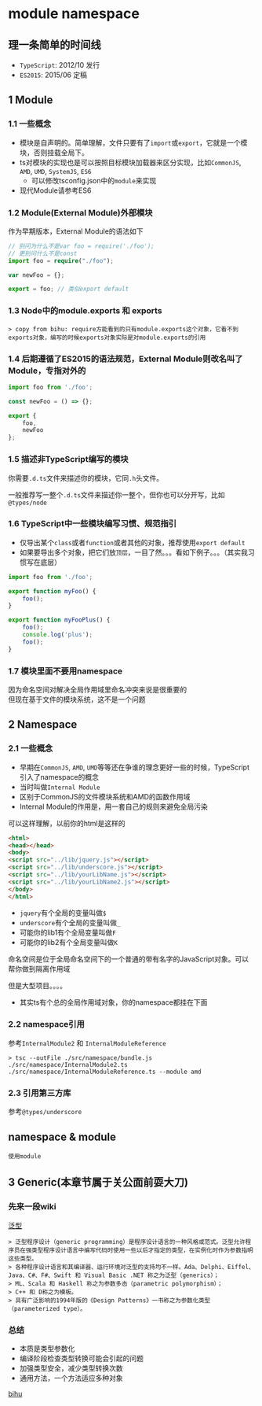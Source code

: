 # module namespace

## 理一条简单的时间线

- `TypeScript`: 2012/10 发行
- `ES2015`: 2015/06 定稿

## 1 Module

### 1.1 一些概念

- 模块是自声明的。简单理解，文件只要有了`import`或`export`，它就是一个模块，否则挂载全局下。
- ts对模块的实现也是可以按照目标模块加载器来区分实现，比如`CommonJS`, `AMD`, `UMD`, `SystemJS`, `ES6`
    - 可以修改tsconfig.json中的`module`来实现
- 现代Module请参考ES6

### 1.2 Module(External Module)外部模块

作为早期版本，External Module的语法如下  

```typescript
// 别问为什么不是var foo = require('./foo');
// 更别问什么不是const
import foo = require("./foo");

var newFoo = {};

export = foo; // 类似export default
```

### 1.3 Node中的module.exports 和 exports

    > copy from bihu: require方能看到的只有module.exports这个对象，它看不到exports对象，编写的时候exports对象实际是对module.exports的引用

### 1.4 后期遵循了ES2015的语法规范，External Module则改名叫了Module，专指对外的

```typescript
import foo from './foo';

const newFoo = () => {};

export {
    foo,
    newFoo
};
```

### 1.5 描述非TypeScript编写的模块

你需要`.d.ts`文件来描述你的模块，它同`.h`头文件。  
  
一般推荐写一整个`.d.ts`文件来描述你一整个，但你也可以分开写，比如`@types/node`

### 1.6 TypeScript中一些模块编写习惯、规范指引

- 仅导出某个`class`或者`function`或者其他的对象，推荐使用`export default`
- 如果要导出多个对象，把它们放`顶层`，一目了然。。。看如下例子。。。（其实我习惯写在底层）


```typescript
import foo from './foo';

export function myFoo() {
    foo();
}

export function myFooPlus() {
    foo();
    console.log('plus');
    foo();
}
```

### 1.7 模块里面不要用namespace

因为命名空间对解决全局作用域里命名冲突来说是很重要的  
但现在基于文件的模块系统，这不是一个问题

## 2 Namespace

### 2.1 一些概念

- 早期在`CommonJS`, `AMD`, `UMD`等等还在争谁的理念更好一些的时候，TypeScript引入了namespace的概念
- 当时叫做`Internal Module`
- 区别于CommonJS的文件模块系统和AMD的函数作用域
- Internal Module的作用是，用一套自己的规则来避免全局污染
  
可以这样理解，以前你的html是这样的  
```html
<html>
<head></head>
<body>
<script src="../lib/jquery.js"></script>
<script src="../lib/underscore.js"></script>
<script src="../lib/yourLibName.js"></script>
<script src="../lib/yourLibName2.js"></script>
</body>
</html>
```

- `jquery`有个全局的变量叫做`$`
- `underscore`有个全局的变量叫做`_`
- 可能你的lib1有个全局变量叫做`F`
- 可能你的lib2有个全局变量叫做`K`

命名空间是位于全局命名空间下的一个普通的带有名字的JavaScript对象。可以帮你做到隔离作用域  

但是大型项目。。。。

- 其实ts有个总的全局作用域对象，你的namespace都挂在下面

### 2.2 namespace引用

参考`InternalModule2` 和 `InternalModuleReference`

    > tsc --outFile ./src/namespace/bundle.js ./src/namespace/InternalModule2.ts ./src/namespace/InternalModuleReference.ts --module amd 

### 2.3 引用第三方库

参考`@types/underscore`

## namespace & module

`使用module`

## 3 Generic(本章节属于关公面前耍大刀)

### 先来一段wiki

[泛型](https://zh.wikipedia.org/wiki/%E6%B3%9B%E5%9E%8B)

    > 泛型程序设计（generic programming）是程序设计语言的一种风格或范式。泛型允许程序员在强类型程序设计语言中编写代码时使用一些以后才指定的类型，在实例化时作为参数指明这些类型。
    > 各种程序设计语言和其编译器、运行环境对泛型的支持均不一样。Ada、Delphi、Eiffel、Java、C#、F#、Swift 和 Visual Basic .NET 称之为泛型（generics）；
    > ML、Scala 和 Haskell 称之为参数多态（parametric polymorphism）；
    > C++ 和 D称之为模板。
    > 具有广泛影响的1994年版的《Design Patterns》一书称之为参数化类型（parameterized type）。
    
    
    
    
    
    
    
### 总结

- 本质是类型参数化
- 编译阶段检查类型转换可能会引起的问题
- 加强类型安全，减少类型转换次数
- 通用方法，一个方法适应多种对象


[bihu](https://zhuanlan.zhihu.com/p/35187125)